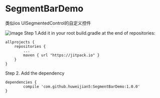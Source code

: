# SegmentBarDemo
类似ios UISegmentedControl的自定义控件

![image](https://github.com/huweijian5/SegmentBarDemo/screenshots/device-2016-09-28-230043.png)
Step 1.Add it in your root build.gradle at the end of repositories:

	allprojects {
		repositories {
			...
			maven { url "https://jitpack.io" }
		}
	}
Step 2. Add the dependency

	dependencies {
	        compile 'com.github.huweijian5:SegmentBarDemo:1.0.0'
	}
